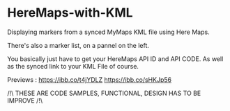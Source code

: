 # HereMaps-with-KML
Displaying markers from a synced MyMaps KML file using Here Maps.

There's also a marker list, on a pannel on the left.

You basically just have to get your HereMaps API ID and API CODE.
As well as the synced link to your KML File of course.



Previews : 
https://ibb.co/t4jYDLZ 
 https://ibb.co/sHKJp56

/!\ THESE ARE CODE SAMPLES, FUNCTIONAL, DESIGN HAS TO BE IMPROVE /!\
